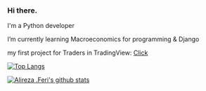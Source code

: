 ### Hi there.

I'm a Python developer

I’m currently learning Macroeconomics for programming & Django

my first project for Traders in TradingView: [Click](https://www.tradingview.com/script/tcVEex4w-Ichimoku-by-Ferisystem)

[![Top Langs](https://github-readme-stats.vercel.app/api/top-langs/?username=ferisystem&theme=dracula&langs_count=20&layout=compact)](https://github.com/anuraghazra/github-readme-stats)

[![Alireza .Feri's github stats](https://github-readme-stats.vercel.app/api?username=ferisystem&show_icons=true&theme=dracula)](https://github.com/anuraghazra/github-readme-stats)
